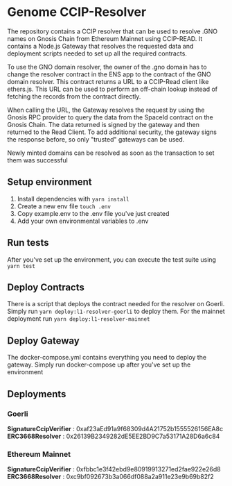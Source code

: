 # Genome CCIP-Resolver

The repository contains a CCIP resolver that can be used to resolve .GNO names on Gnosis Chain from Ethereum Mainnet using CCIP-READ. It contains a Node.js Gateway that resolves the requested data and deployment scripts needed to set up all the required contracts.


To use the GNO domain resolver, the owner of the .gno domain has to change the resolver contract in the ENS app to the contract of the GNO domain resolver. This contract returns a URL to a CCIP-Read client like ethers.js. This URL can be used to perform an off-chain lookup instead of fetching the records from the contract directly.

When calling the URL, the Gateway resolves the request by using the Gnosis RPC provider to query the data from the SpaceId contract on the Gnosis Chain. The data returned is signed by the gateway and then returned to the Read Client. To add additional security, the gateway signs the response before, so only "trusted" gateways can be used.

Newly minted domains can be resolved as soon as the transaction to set them was successful

## Setup environment
1. Install dependencies with ```yarn install```
2. Create a new env file  ```touch .env```
3. Copy example.env to the .env file you've just created
4. Add your own environmental variables to .env

## Run tests
After you've set up the environment, you can execute the test suite using ```yarn test```

## Deploy Contracts
There is a script that deploys the contract needed for the resolver on Goerli.
Simply run ```yarn deploy:l1-resolver-goerli``` to deploy them. 
For the mainnet deployment run ```yarn deploy:l1-resolver-mainnet```

## Deploy Gateway
The docker-compose.yml contains everything you need to deploy the gateway. Simply run docker-compose up after you've set up the environment

## Deployments

### Goerli
**SignatureCcipVerifier** : 0xaf23aEd91a9f68309d4A21752b1555526156EA8c  
**ERC3668Resolver** : 0x26139B2349282dE5EE2BD9C7a53171A28D6a6c84

### Ethereum Mainnet 
**SignatureCcipVerifier** : 0xfbbc1e3f42ebd9e80919913271ed2fae922e26d8  
**ERC3668Resolver** : 0xc9bf092673b3a066df088a2a911e23e9b69b82f2

